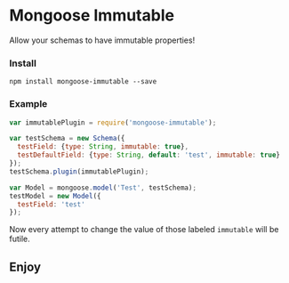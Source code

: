 # Mongoose Immutable

Allow your schemas to have immutable properties!

### Install

```
npm install mongoose-immutable --save
```

### Example

```js
var immutablePlugin = require('mongoose-immutable');

var testSchema = new Schema({
  testField: {type: String, immutable: true},
  testDefaultField: {type: String, default: 'test', immutable: true}
});
testSchema.plugin(immutablePlugin);

var Model = mongoose.model('Test', testSchema);
testModel = new Model({
  testField: 'test'
});
```

Now every attempt to change the value of those labeled `immutable` will be futile.

## Enjoy


